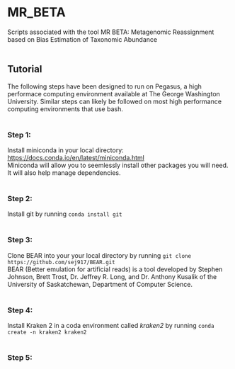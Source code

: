# MR_BETA
Scripts associated with the tool MR BETA: Metagenomic Reassignment based on Bias Estimation of Taxonomic Abundance
</br> </br>
## Tutorial </br>
The following steps have been designed to run on Pegasus, a high performace computing environment available at The George Washington University. Similar steps can likely be followed on most high performance computing environments that use bash. </br> </br>
### Step 1: </br>
Install miniconda in your local directory: https://docs.conda.io/en/latest/miniconda.html </br>
Miniconda will allow you to seemlessly install other packages you will need. It will also help manage dependencies. </br> </br>
### Step 2: <br>
Install git by running `conda install git` </br> </br>

### Step 3: </br>
Clone BEAR into your your local directory by running `git clone https://github.com/sej917/BEAR.git` </br>
BEAR (Better emulation for artificial reads) is a tool developed by Stephen Johnson, Brett Trost, Dr. Jeffrey R. Long, and Dr. Anthony Kusalik of the University of Saskatchewan, Department of Computer Science. </br> </br>

### Step 4: </br>
Install Kraken 2 in a coda environment called *kraken2* by running `conda create -n kraken2 kraken2` </br> </br>

### Step 5:
